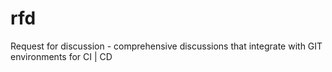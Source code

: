 # rfd
Request for discussion - comprehensive discussions that integrate with GIT environments for CI | CD 
